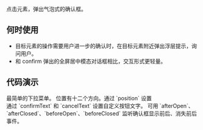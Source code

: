 
点击元素，弹出气泡式的确认框。

## 何时使用

* 目标元素的操作需要用户进一步的确认时，在目标元素附近弹出浮层提示，询问用户。
* 和 confirm 弹出的全屏居中模态对话框相比，交互形式更轻量。

## 代码演示

<div class="grid-x grid-margin-x">
  <div class="medium-6 large-6 cell">
    <nt-example>
      <nt-example-showcase>
        <example-popconfirm-basic></example-popconfirm-basic>
      </nt-example-showcase>
      <nt-example-legend title="基本">最简单的下拉菜单。</nt-example-legend>
      <nt-example-code [code]="basicCode"></nt-example-code>
    </nt-example>
    <nt-example>
      <nt-example-showcase>
        <example-popconfirm-position></example-popconfirm-position>
      </nt-example-showcase>
      <nt-example-legend title="位置">位置有十二个方向。通过 `position` 设置</nt-example-legend>
      <nt-example-code [code]="positionCode"></nt-example-code>
    </nt-example>
  </div>
  <div class="medium-6 large-6 cell">
    <nt-example>
      <nt-example-showcase>
        <example-popconfirm-text></example-popconfirm-text>
      </nt-example-showcase>
      <nt-example-legend title="按钮文字">通过 `confirmText` 和 `cancelText` 设置自定义按钮文字。</nt-example-legend>
      <nt-example-code [code]="textCode"></nt-example-code>
    </nt-example>
    <nt-example>
      <nt-example-showcase>
        <example-popconfirm-change></example-popconfirm-change>
      </nt-example-showcase>
      <nt-example-legend title="确认框事件">可用 `afterOpen`、`afterClosed`、`beforeOpen`、`beforeClosed` 监听确认框显示前后、消失前后事件。</nt-example-legend>
      <nt-example-code [code]="changeCode"></nt-example-code>
    </nt-example>
  </div>
</div>


<div>
  <nt-markdown [data]="api"></nt-markdown>
</div> 
